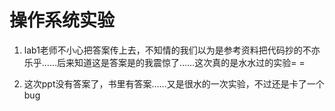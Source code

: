 # 操作系统实验

1. lab1老师不小心把答案传上去，不知情的我们以为是参考资料把代码抄的不亦乐乎……后来知道这是答案是的我震惊了……这次真的是水水过的实验= =

2. 这次ppt没有答案了，书里有答案……又是很水的一次实验，不过还是卡了一个bug
